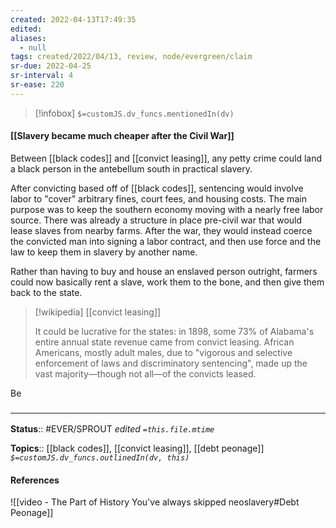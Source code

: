 ```yaml
---
created: 2022-04-13T17:49:35 
edited: 
aliases:
  - null
tags: created/2022/04/13, review, node/evergreen/claim
sr-due: 2022-04-25
sr-interval: 4
sr-ease: 220
---
```

> [!infobox]
`$=customJS.dv_funcs.mentionedIn(dv)`

#### [[Slavery became much cheaper after the Civil War]]

Between [[black codes]] and [[convict leasing]], 
any petty crime could land a black person in the antebellum south in practical slavery.

After convicting based off of [[black codes]], 
sentencing would involve labor to "cover" arbitrary fines, court fees, and housing costs.
The main purpose was to keep the southern economy moving with a nearly free labor source.
There was already a structure in place pre-civil war that would lease slaves from nearby farms. 
After the war, they would instead coerce the convicted man into signing a labor contract, and then use force and the law to keep them in slavery by another name.

Rather than having to buy and house an enslaved person outright, farmers could now basically rent a slave, work them to the bone, and then give them back to the state.

> [!wikipedia] [[convict leasing]] 
> 
> It could be lucrative for the states:  in 1898, some 73% of Alabama's entire annual state revenue came from convict leasing.
> African Americans, mostly adult males, due to "vigorous and selective enforcement of laws and discriminatory sentencing", made up the vast majority—though not all—of the convicts leased.

Be

### <hr class="footnote"/>

**Status**:: #EVER/SPROUT
*edited `=this.file.mtime`*

**Topics**:: [[black codes]], [[convict leasing]], [[debt peonage]]
*`$=customJS.dv_funcs.outlinedIn(dv, this)`*

#### References

![[video - The Part of History You've always skipped neoslavery#Debt Peonage]]
